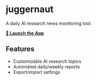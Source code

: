 # juggernaut

A daily AI research news monitoring tool.

**[🚀 Launch the App](https://yourusername.github.io/ai-news-agent)**

## Features
- Customizable AI research topics
- Automated daily/weekly reports
- Export/import settings